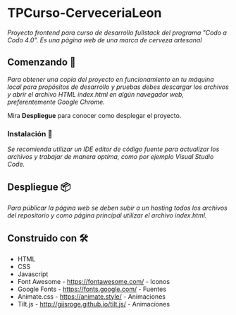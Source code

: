 # TPCurso-CerveceriaLeon

_Proyecto frontend para curso de desarrollo fullstack del programa "Codo a Codo 4.0". Es una página web de una marca de cerveza artesanal_

## Comenzando 🚀

_Para obtener una copia del proyecto en funcionamiento en tu máquina local para propósitos de desarrollo y pruebas debes descargar los archivos y abrir el archivo HTML index.html en algún navegador web, preferentemente Google Chrome._ 

Mira **Despliegue** para conocer como desplegar el proyecto.

### Instalación 🔧

_Se recomienda utilizar un IDE editor de código fuente para actualizar los archivos y trabajar de manera optima, como por ejemplo Visual Studio Code._

## Despliegue 📦

_Para públicar la página web se deben subir a un hosting todos los archivos del repositorio y como página principal utilizar el archivo index.html._

## Construido con 🛠️

* HTML
* CSS
* Javascript
* Font Awesome - https://fontawesome.com/ - Iconos
* Google Fonts - https://fonts.google.com/ - Fuentes
* Animate.css - https://animate.style/ - Animaciones
* Tilt.js - http://gijsroge.github.io/tilt.js/ - Animaciones
